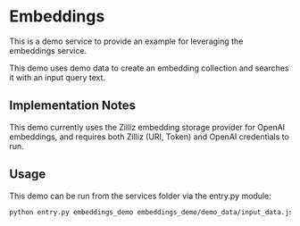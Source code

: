 # Embeddings

This is a demo service to provide an example for leveraging the embeddings service.

This demo uses demo data to create an embedding collection and searches it with an input query text.

## Implementation Notes

This demo currently uses the Zilliz embedding storage provider for OpenAI embeddings, and requires both Zilliz (URI, Token) and OpenAI credentials to run.

## Usage

This demo can be run from the services folder via the entry.py module:

```bash
python entry.py embeddings_demo embeddings_demo/demo_data/input_data.json tmp/output.json
```
